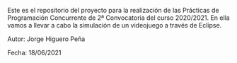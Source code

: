 Este es el repositorio del proyecto para la realización de las Prácticas de Programación Concurrente de 2ª Convocatoria del curso 2020/2021.
En ella vamos a llevar a cabo la simulación de un videojuego a través de Eclipse.

Autor: Jorge Higuero Peña

Fecha: 18/06/2021
